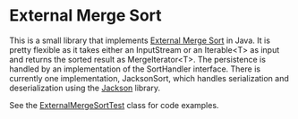 External Merge Sort
======

This is a small library that implements [External Merge Sort](http://en.wikipedia.org/wiki/External_sorting) in Java. It is pretty flexible as it takes either an InputStream or an Iterable&lt;T&gt; as input and returns the sorted result as MergeIterator&lt;T&gt;. The persistence is handled by an implementation of the SortHandler interface. There is currently one implementation, JacksonSort, which handles serialization and deserialization using the [Jackson](http://jackson.codehaus.org/) library.

See the [ExternalMergeSortTest](https://github.com/grove/exmeso/blob/master/src/test/java/org/geirove/exmeso/ExternalMergeSortTest.java) class for code examples.
